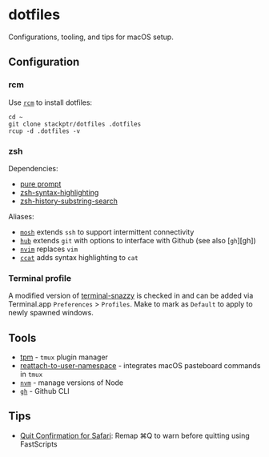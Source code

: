 # dotfiles

Configurations, tooling, and tips for macOS setup.

## Configuration

### rcm

Use [`rcm`][rcm] to install dotfiles:

```
cd ~
git clone stackptr/dotfiles .dotfiles
rcup -d .dotfiles -v
```

### zsh

Dependencies:
- [pure prompt][pure]
- [zsh-syntax-highlighting][zsh-highlight]
- [zsh-history-substring-search][zsh-search]

Aliases:
- [`mosh`][mosh] extends `ssh` to support intermittent connectivity
- [`hub`][hub] extends `git` with options to interface with Github (see also [`gh`][gh])
- [`nvim`][neovim] replaces `vim`
- [`ccat`][ccat] adds syntax highlighting to `cat`

### Terminal profile

A modified version of [terminal-snazzy][snazzy] is checked in and can be added via Terminal.app `Preferences` > `Profiles`. Make to mark as `Default` to apply to newly spawned windows.

## Tools

- [tpm][tpm] - `tmux` plugin manager
- [reattach-to-user-namespace][tmux-reattach] - integrates macOS pasteboard commands in `tmux`
- [`nvm`][nvm] - manage versions of Node
- [`gh`][gh-cli] - Github CLI

## Tips

- [Quit Confirmation for Safari][quit-safari]: Remap ⌘Q to warn before quitting using FastScripts

[rcm]: https://github.com/thoughtbot/rcm
[pure]: https://github.com/sindresorhus/pure
[zsh-highlight]: https://github.com/zsh-users/zsh-syntax-highlighting
[zsh-search]: https://github.com/zsh-users/zsh-history-substring-search
[mosh]: https://mosh.org
[hub]: https://hub.github.com
[gh-cli]: https://github.com/cli/cli
[neovim]: https://neovim.io
[ccat]: https://github.com/jingweno/ccat
[snazzy]: https://github.com/sindresorhus/terminal-snazzy
[tpm]: https://github.com/tmux-plugins/tpm
[tmux-reattach]: https://github.com/ChrisJohnsen/tmux-MacOSX-pasteboard
[nvm]: https://github.com/nvm-sh/nvm
[quit-safari]: https://daringfireball.net/2020/01/quit_confirmation_for_safari_on_macos
